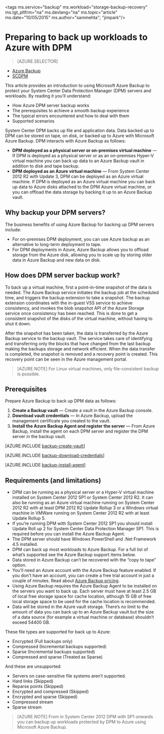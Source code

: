 <properties
	pageTitle="Introduction to Azure DPM backup | Microsoft Azure"
	description="An introduction to backing up DPM servers using the Azure Backup service"
	services="backup"
	documentationCenter=""
	authors="SamirMehta"
	manager="jwhit"
	editor=""/>

<tags
	ms.service="backup"
	ms.workload="storage-backup-recovery"
	ms.tgt_pltfrm="na"
	ms.devlang="na"
	ms.topic="article"
	ms.date="10/05/2015"
	ms.author="sammehta"; "jimpark"/>

# Preparing to back up workloads to Azure with DPM

> [AZURE.SELECTOR]
- [Azure Backup](backup-azure-microsoft-azure-backup.md)
- [SCDPM](backup-azure-dpm-introduction.md)

This article provides an introduction to using Microsoft Azure Backup to protect your System Center Data Protection Manager (DPM) servers and workloads. By reading it you’ll understand:

- How Azure DPM server backup works
- The prerequisites to achieve a smooth backup experience
- The typical errors encountered and how to deal with them
- Supported scenarios

System Center DPM backs up file and application data. Data backed up to DPM can be stored on tape, on disk, or backed up to Azure with Microsoft Azure Backup. DPM interacts with Azure Backup as follows:

- **DPM deployed as a physical server or on-premises virtual machine** — If DPM is deployed as a physical server or as an on-premises Hyper-V virtual machine you can back up data to an Azure Backup vault in addition to disk and tape backup.
- **DPM deployed as an Azure virtual machine** — From System Center 2012 R2 with Update 3, DPM can be deployed as an Azure virtual machine. If DPM is deployed as an Azure virtual machine you can back up data to Azure disks attached to the DPM Azure virtual machine, or you can offload the data storage by backing it up to an Azure Backup vault.

## Why backup your DPM servers?

The business benefits of using Azure Backup for backing up DPM servers include:

- For on-premises DPM deployment, you can use Azure backup as an alternative to long-term deployment to tape.
- For DPM deployments in Azure, Azure Backup allows you to offload storage from the Azure disk, allowing you to scale up by storing older data in Azure Backup and new data on disk.

## How does DPM server backup work?
To back up a virtual machine, first a point-in-time snapshot of the data is needed. The Azure Backup service initiates the backup job at the scheduled time, and triggers the backup extension to take a snapshot. The backup extension coordinates with the in-guest VSS service to achieve consistency, and invokes the blob snapshot API of the Azure Storage service once consistency has been reached. This is done to get a consistent snapshot of the disks of the virtual machine, without having to shut it down.

After the snapshot has been taken, the data is transferred by the Azure Backup service to the backup vault. The service takes care of identifying and transferring only the blocks that have changed from the last backup making the backups storage and network efficient. When the data transfer is completed, the snapshot is removed and a recovery point is created. This recovery point can be seen in the Azure management portal.

>[AZURE.NOTE] For Linux virtual machines, only file-consistent backup is possible.

## Prerequisites
Prepare Azure Backup to back up DPM data as follows:

1. **Create a Backup vault** — Create a vault in the Azure Backup console.
2. **Download vault credentials** — In Azure Backup, upload the management certificate you created to the vault.
3. **Install the Azure Backup Agent and register the server** — From Azure Backup, install the agent on each DPM server and register the DPM server in the backup vault.

[AZURE.INCLUDE [backup-create-vault](../../includes/backup-create-vault.md)]

[AZURE.INCLUDE [backup-download-credentials](../../includes/backup-download-credentials.md)]

[AZURE.INCLUDE [backup-install-agent](../../includes/backup-install-agent.md)]


## Requirements (and limitations)

- DPM can be running as a physical server or a Hyper-V virtual machine installed on System Center 2012 SP1 or System Center 2012 R2. It can also be running as an Azure virtual machine running on System Center 2012 R2 with at least DPM 2012 R2 Update Rollup 3 or a Windows virtual machine in VMWare running on System Center 2012 R2 with at least Update Rollup 5.
- If you’re running DPM with System Center 2012 SP1 you should install Update Roll up 2 for System Center Data Protection Manager SP1. This is required before you can install the Azure Backup Agent.
- The DPM server should have Windows PowerShell and .Net Framework 4.5 installed.
- DPM can back up most workloads to Azure Backup. For a full list of what’s supported see the Azure Backup support items below.
- Data stored in Azure Backup can’t be recovered with the “copy to tape” option.
- You’ll need an Azure account with the Azure Backup feature enabled. If you don't have an account, you can create a free trial account in just a couple of minutes. Read about [Azure Backup pricing](https://azure.microsoft.com/pricing/details/backup/).
- Using Azure Backup requires the Azure Backup Agent to be installed on the servers you want to back up. Each server must have at least 2.5 GB of local free storage space for cache location, although 15 GB of free local storage space to be used for the cache location is recommended.
- Data will be stored in the Azure vault storage. There’s no limit to the amount of data you can back up to an Azure Backup vault but the size of a data source (for example a virtual machine or database) shouldn’t exceed 54400 GB.

These file types are supported for back up to Azure:

- Encrypted (Full backups only)
- Compressed (Incremental backups supported)
- Sparse (Incremental backups supported)
- Compressed and sparse (Treated as Sparse)

And these are unsupported:

- Servers on case-sensitive file systems aren’t supported.
- Hard links (Skipped)
- Reparse points (Skipped)
- Encrypted and compressed (Skipped)
- Encrypted and sparse (Skipped)
- Compressed stream
- Sparse stream

>[AZURE.NOTE] From in System Center 2012 DPM with SP1 onwards you can backup up workloads protected by DPM to Azure using Microsoft Azure Backup.
